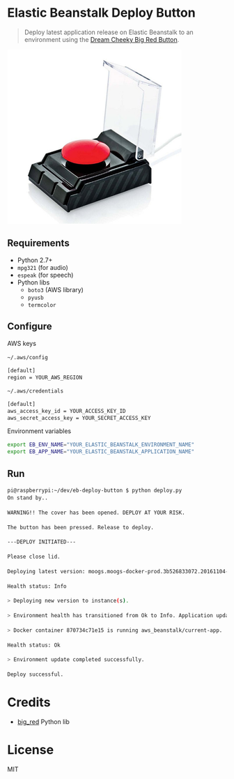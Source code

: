 # Elastic Beanstalk Deploy Button

> Deploy latest application release on Elastic Beanstalk to an environment using the [Dream Cheeky Big Red Button](http://dreamcheeky.com/big-red-button).

<img src="./assets/big_red_button.jpg" width="400">

## Requirements

- Python 2.7+
- `mpg321` (for audio)
- `espeak` (for speech)
- Python libs
	- `boto3` (AWS library)
	- `pyusb`
	- `termcolor`

## Configure

AWS keys

`~/.aws/config`

```text
[default]
region = YOUR_AWS_REGION
```

`~/.aws/credentials`

```text
[default]
aws_access_key_id = YOUR_ACCESS_KEY_ID
aws_secret_access_key = YOUR_SECRET_ACCESS_KEY
```

Environment variables

```bash
export EB_ENV_NAME="YOUR_ELASTIC_BEANSTALK_ENVIRONMENT_NAME"
export EB_APP_NAME="YOUR_ELASTIC_BEANSTALK_APPLICATION_NAME"
```

## Run

```bash
pi@raspberrypi:~/dev/eb-deploy-button $ python deploy.py
On stand by..

WARNING!! The cover has been opened. DEPLOY AT YOUR RISK.

The button has been pressed. Release to deploy.

---DEPLOY INITIATED---

Please close lid.

Deploying latest version: moogs.moogs-docker-prod.3b526833072.20161104-001943

Health status: Info

> Deploying new version to instance(s).

> Environment health has transitioned from Ok to Info. Application update in progress on 1 instance. 0 out of 1 instance completed (running for 11 seconds).

> Docker container 870734c71e15 is running aws_beanstalk/current-app.

Health status: Ok

> Environment update completed successfully.

Deploy successful.
```

# Credits

- [big_red](https://github.com/patricksmith/big_red) Python lib

# License

MIT
